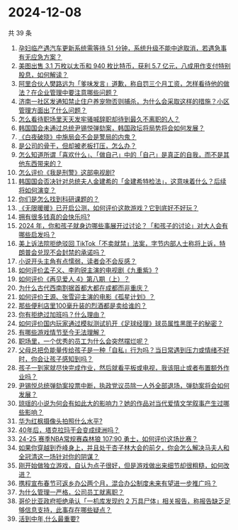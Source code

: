# 2024-12-08

共 39 条

<!-- BEGIN ZHIHUQUESTIONS -->
<!-- 最后更新时间 Sun Dec 08 2024 05:11:57 GMT+0800 (China Standard Time) -->
1. [孕妇临产遇汽车更新系统需等待 51 分钟，系统升级不能中途取消，若遇急事有无应急方案？](https://www.zhihu.com/question/6120370744)
1. [美图出售 3.1 万枚以太币和 940 枚比特币，获利 5.7 亿元，八成用作支付特别股息，如何解读？](https://www.zhihu.com/question/6029905365)
1. [阿里合伙人樊路远为「爹味发言」道歉，称自罚三个月工资，怎样看待他的做法？在企业管理中要注意哪些问题？](https://www.zhihu.com/question/6234407546)
1. [济南一社区发通知禁止住户养宠物否则捕杀，为什么会采取这样的措施？小区管理方面出了什么问题？](https://www.zhihu.com/question/6138673524)
1. [怎么看待职场里天天发牢骚喊辞职却待到最久不离职的人？](https://www.zhihu.com/question/5772782339)
1. [韩国国会未通过总统尹锡悦弹劾案，韩国政坛将局势将会如何发展？](https://www.zhihu.com/question/6230678350)
1. [《白夜破晓》中施局会不会是警局的内鬼？](https://www.zhihu.com/question/5312450081)
1. [是公司的骨干，但却被老板打压，怎么办？](https://www.zhihu.com/question/6169668723)
1. [怎么知道所谓「喜欢什么」、「做自己」中的「自己」是真正的自我，而不是其他东西带来的？](https://www.zhihu.com/question/4820922636)
1. [怎么评价《我是刑警》这部电视剧?](https://www.zhihu.com/question/5622052750)
1. [韩国国会否决针对总统夫人金建希的「金建希特检法」，这意味着什么？后续将如何演变？](https://www.zhihu.com/question/6217830233)
1. [你们是怎么找到科研课题的？](https://www.zhihu.com/question/38019858)
1. [《无限暖暖》已开启公测，如何评价这款游戏？它到底好不好玩？](https://www.zhihu.com/question/6010640268)
1. [拥有很多钱真的会快乐吗?](https://www.zhihu.com/question/3925975696)
1. [2024 年，你和孩子就身边哪些事展开过讨论？「和孩子的讨论」对大人会有哪些启发吗？](https://www.zhihu.com/question/5787129754)
1. [美上诉法院拒绝驳回 TikTok「不卖就禁」法案，字节内部人士称将上诉，特朗普会兑现不会封禁的承诺吗？](https://www.zhihu.com/question/6189286599)
1. [小说开头主角有点懦弱，读者会不会反感？](https://www.zhihu.com/question/5232030254)
1. [如何评价孟子义、李昀锐主演的电视剧《九重紫》?](https://www.zhihu.com/question/5731561505)
1. [如何评价《再见爱人 4》第八期（上）？](https://www.zhihu.com/question/6019453083)
1. [为什么古代西南割据首都大都在成都而非重庆？](https://www.zhihu.com/question/403016089)
1. [如何评价王源、张雪迎主演的电影《孤星计划》？](https://www.zhihu.com/question/6148626821)
1. [那些便利店里100毫升装的烈酒都是卖给谁的？](https://www.zhihu.com/question/5865294081)
1. [你有拒绝过加班吗？什么理由？](https://www.zhihu.com/question/6058611285)
1. [如何评价国内玩家通过模拟测试扒开《足球经理》球员属性黑匣子的秘密？](https://www.zhihu.com/question/6129896171)
1. [有哪些游戏情节至今无法理解？](https://www.zhihu.com/question/63952910)
1. [职场里，一个优秀的员工为什么会突然摆烂呢？](https://www.zhihu.com/question/2204714782)
1. [父母总把负能量传给孩子是一种「自私」行为吗？当日常遇到压力或情绪不好时，你会让孩子感知到吗？](https://www.zhihu.com/question/5931855172)
1. [孩子一到家就尽快完成作业，然后就看平板或电视，我该阻止或者布置额外作业吗？](https://www.zhihu.com/question/1204795633)
1. [尹锡悦总统弹劾案投票中断，执政党议员除一人外全部退场，弹劾案将会如何发展？](https://www.zhihu.com/question/6219275807)
1. [琼瑶的小说为何会有如此大的影响力？她的作品对当代爱情文学叙事产生过哪些影响？](https://www.zhihu.com/question/5937069983)
1. [华为红枫摄像头拍照什么水平?](https://www.zhihu.com/question/4677884513)
1. [40年后，塔克拉玛干会变成绿洲吗？](https://www.zhihu.com/question/5701584366)
1. [24-25 赛季NBA常规赛森林狼 107:90 勇士，如何评价这场比赛？](https://www.zhihu.com/question/6196366143)
1. [如果你穿越到乔峰身上，并且处于杏子林大会的前夕，你会怎么解决马夫人和全冠清这一场针对你的阴谋？](https://www.zhihu.com/question/4760232622)
1. [刚开始做独立游戏，自认为点子很好，但是游戏做出来细节却很粗糙，如何改进？](https://www.zhihu.com/question/4853079821)
1. [携程宣布春节可返乡办公两个月，混合办公制度未来有望进一步推广吗？](https://www.zhihu.com/question/6046259523)
1. [为什么管理一严格，公司员工就离职？](https://www.zhihu.com/question/4968805673)
1. [哥伦比亚政府拒绝承认「一机库发现约 2 万具尸体」相关报告，称报告缺乏足够信息支持，此事存在哪些疑点？](https://www.zhihu.com/question/6104939481)
1. [活到中年,什么最重要?](https://www.zhihu.com/question/6066762603)
<!-- END ZHIHUQUESTIONS -->
